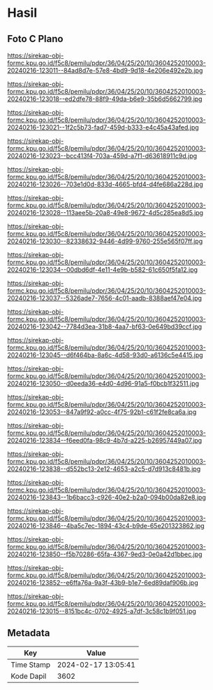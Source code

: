 # Hasil

## Foto C Plano

https://sirekap-obj-formc.kpu.go.id/f5c8/pemilu/pdpr/36/04/25/20/10/3604252010003-20240216-123011--84ad8d7e-57e8-4bd9-9d18-4e206e492e2b.jpg

https://sirekap-obj-formc.kpu.go.id/f5c8/pemilu/pdpr/36/04/25/20/10/3604252010003-20240216-123018--ed2dfe78-88f9-49da-b6e9-35b6d5662799.jpg

https://sirekap-obj-formc.kpu.go.id/f5c8/pemilu/pdpr/36/04/25/20/10/3604252010003-20240216-123021--1f2c5b73-fad7-459d-b333-e4c45a43afed.jpg

https://sirekap-obj-formc.kpu.go.id/f5c8/pemilu/pdpr/36/04/25/20/10/3604252010003-20240216-123023--bcc413f4-703a-459d-a7f1-d63618911c9d.jpg

https://sirekap-obj-formc.kpu.go.id/f5c8/pemilu/pdpr/36/04/25/20/10/3604252010003-20240216-123026--703e1d0d-833d-4665-bfd4-d4fe686a228d.jpg

https://sirekap-obj-formc.kpu.go.id/f5c8/pemilu/pdpr/36/04/25/20/10/3604252010003-20240216-123028--113aee5b-20a8-49e8-9672-4d5c285ea8d5.jpg

https://sirekap-obj-formc.kpu.go.id/f5c8/pemilu/pdpr/36/04/25/20/10/3604252010003-20240216-123030--82338632-9446-4d99-9760-255e565f07ff.jpg

https://sirekap-obj-formc.kpu.go.id/f5c8/pemilu/pdpr/36/04/25/20/10/3604252010003-20240216-123034--00dbd6df-4e11-4e9b-b582-61c650f5fa12.jpg

https://sirekap-obj-formc.kpu.go.id/f5c8/pemilu/pdpr/36/04/25/20/10/3604252010003-20240216-123037--5326ade7-7656-4c01-aadb-8388aef47e04.jpg

https://sirekap-obj-formc.kpu.go.id/f5c8/pemilu/pdpr/36/04/25/20/10/3604252010003-20240216-123042--7784d3ea-31b8-4aa7-bf63-0e649bd39ccf.jpg

https://sirekap-obj-formc.kpu.go.id/f5c8/pemilu/pdpr/36/04/25/20/10/3604252010003-20240216-123045--d6f464ba-8a6c-4d58-93d0-a6136c5e4415.jpg

https://sirekap-obj-formc.kpu.go.id/f5c8/pemilu/pdpr/36/04/25/20/10/3604252010003-20240216-123050--d0eeda36-e4d0-4d96-91a5-f0bcb1f32511.jpg

https://sirekap-obj-formc.kpu.go.id/f5c8/pemilu/pdpr/36/04/25/20/10/3604252010003-20240216-123053--847a9f92-a0cc-4f75-92b1-c61f2fe8ca6a.jpg

https://sirekap-obj-formc.kpu.go.id/f5c8/pemilu/pdpr/36/04/25/20/10/3604252010003-20240216-123834--f6eed0fa-98c9-4b7d-a225-b26957449a07.jpg

https://sirekap-obj-formc.kpu.go.id/f5c8/pemilu/pdpr/36/04/25/20/10/3604252010003-20240216-123838--d552bc13-2e12-4653-a2c5-d7d913c8481b.jpg

https://sirekap-obj-formc.kpu.go.id/f5c8/pemilu/pdpr/36/04/25/20/10/3604252010003-20240216-123843--1b6bacc3-c926-40e2-b2a0-094b00da82e8.jpg

https://sirekap-obj-formc.kpu.go.id/f5c8/pemilu/pdpr/36/04/25/20/10/3604252010003-20240216-123846--4ba5c7ec-1894-43c4-b9de-65e201323862.jpg

https://sirekap-obj-formc.kpu.go.id/f5c8/pemilu/pdpr/36/04/25/20/10/3604252010003-20240216-123850--f5b70286-65fa-4367-9ed3-0e0a42d1bbec.jpg

https://sirekap-obj-formc.kpu.go.id/f5c8/pemilu/pdpr/36/04/25/20/10/3604252010003-20240216-123852--e6ffa76a-9a3f-43b9-b1e7-6ed89daf906b.jpg

https://sirekap-obj-formc.kpu.go.id/f5c8/pemilu/pdpr/36/04/25/20/10/3604252010003-20240216-123015--8151bc4c-0702-4925-a7df-3c58c1b9f051.jpg


## Metadata

| Key        | Value               |
| ---------- | ------------------- |
| Time Stamp | 2024-02-17 13:05:41 |
| Kode Dapil | 3602                |



